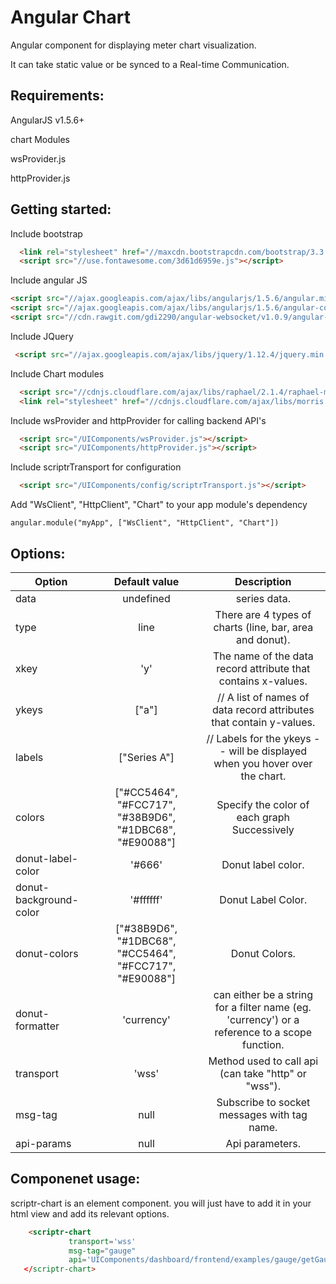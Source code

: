 # Angular Chart 
 
  Angular component for displaying meter chart visualization.
  
  It can take static value or be synced to a Real-time Communication. 

## Requirements:
  
  AngularJS v1.5.6+
  
  chart Modules
  
  wsProvider.js
  
  httpProvider.js
  
## Getting started:

  Include bootstrap
   
  ```html
    <link rel="stylesheet" href="//maxcdn.bootstrapcdn.com/bootstrap/3.3.7/css/bootstrap.min.css" integrity="sha384-BVYiiSIFeK1dGmJRAkycuHAHRg32OmUcww7on3RYdg4Va+PmSTsz/K68vbdEjh4u" crossorigin="anonymous">
    <script src="//use.fontawesome.com/3d61d6959e.js"></script>
  ```

  Include angular JS
  
  ```html
  <script src="//ajax.googleapis.com/ajax/libs/angularjs/1.5.6/angular.min.js"></script>
  <script src="//ajax.googleapis.com/ajax/libs/angularjs/1.5.6/angular-cookies.js"></script>
  <script src="//cdn.rawgit.com/gdi2290/angular-websocket/v1.0.9/angular-websocket.min.js"></script>
  ```

  Include JQuery
  
  ```html
   <script src="//ajax.googleapis.com/ajax/libs/jquery/1.12.4/jquery.min.js"></script>
  ```

  Include Chart modules
   
  ```html
    <script src="//cdnjs.cloudflare.com/ajax/libs/raphael/2.1.4/raphael-min.js"></script>
    <link rel="stylesheet" href="//cdnjs.cloudflare.com/ajax/libs/morris.js/0.5.1/morris.css">
  ```

  Include wsProvider and httpProvider for calling backend API's
  
  ```html
    <script src="/UIComponents/wsProvider.js"></script>
    <script src="/UIComponents/httpProvider.js"></script>
  ```
  
  Include scriptrTransport for configuration
  
  ```html
    <script src="/UIComponents/config/scriptrTransport.js"></script>
  ```
  
  Add "WsClient", "HttpClient", "Chart" to your app module's dependency
  
  ```
  angular.module("myApp", ["WsClient", "HttpClient", "Chart"])
  ```
  
## Options:

| Option        | Default value   | Description   |
| ------------- |:-------------:|:-------------:|
  data     | undefined	 |series data.
  type  | line | There are 4 types of charts (line, bar, area and donut).
  xkey     | 'y'	 | The name of the data record attribute that contains x-values.
  ykeys       | ["a"]    | // A list of names of data record attributes that contain y-values.
  labels       | ["Series A"]   | 	// Labels for the ykeys -- will be displayed when you hover over the chart.
  colors       | ["#CC5464", "#FCC717", "#38B9D6", "#1DBC68", "#E90088"]    | 	Specify the color of each graph Successively	
  donut-label-color       | '#666'    | 	Donut label color.	
  donut-background-color       | '#ffffff'    | 	Donut Label Color.	
  donut-colors       | ["#38B9D6", "#1DBC68", "#CC5464", "#FCC717", "#E90088"]    | 	 Donut Colors.	
  donut-formatter       | 'currency'    | 	 can either be a string for a filter name (eg. 'currency') or a reference to a scope function.	
  transport |  'wss'     | 	Method used to call api (can take "http" or "wss").	 
  msg-tag   | null      | 	Subscribe to socket messages with tag name.		     
  api-params  | null      | 	Api parameters.  					
  
  
## Componenet usage:

scriptr-chart is an element component. you will just have to add it in your html view and add its relevant options.

 ```html
     <scriptr-chart 
              transport='wss' 
              msg-tag="gauge" 
              api='UIComponents/dashboard/frontend/examples/gauge/getGaugeVal'
    </scriptr-chart>
  ```
